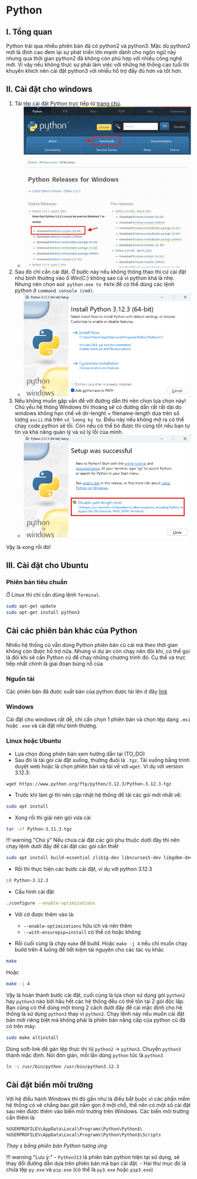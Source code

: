 # Python

## I. Tổng quan

Python trải qua nhiều phiên bản đã có python2 và python3. Mặc dù python2 mới là đỉnh cao đem lại sự phát triển lớn mạnh dành cho ngôn ngữ này nhưng qua thời gian python2 đã không còn phù hợp với nhiều công nghệ mới. Vì vậy nếu không thực sự phải làm việc với những hệ thống cao tuổi thì khuyến khích nên cài đặt python3 với nhiều hỗ trợ đầy đủ hơn và tốt hơn.

## II. Cài đặt cho windows

1. Tải tệp cài đặt Python trực tiếp từ [trang chủ](https://www.python.org/).
    * ![alt text](img/python-0.png)
1. Sau đó chỉ cần cài đặt. Ở bước này nếu không thông thạo thì cứ cài đặt như bình thường vào ổ Win(C:) không sao cả vì python khá là nhẹ. Nhưng nên chọn `Add python.exe to PATH` để có thể dùng các lệnh python ở `command console (cmd)`.
    * ![alt text](img/python-1.png)
1. Nếu không muốn gặp vấn đề với đường dẫn thì nên chọn lựa chọn này! Chủ yếu hệ thông Windows thi thoảng sẽ có đường dẫn rất rất dài do windows không hạn chế về dir-lenght + filename-length dựa trên số lượng `ascii` mà trên `số lượng ký tự`. Điều này nếu không mở ra có thể chạy code python sẽ lỗi. Còn nếu có thể bỏ được thì cũng tốt nếu bạn tự tin và khả năng quản lý và xử lý lỗi của mình.
    * ![alt text](img/python-2.png)

Vậy là xong rồi đó!

## III. Cài đặt cho Ubuntu

### Phiên bản tiêu chuẩn

Ở Linux thì chỉ cần dùng lệnh `Terminal`.
```bash
sudo apt-get update
sudo apt-get install python3
```

## Cài các phiên bản khác của Python

Nhiều hệ thống cũ vẫn dùng Python phiên bản cũ cái mà theo thời gian không còn được hỗ trợ nữa. Nhưng vì dự án còn chạy nên đôi khi, có thể gọi là đôi khi sẽ cần Python cũ để chạy những chương trình đó. Cụ thể và trực tiếp nhất chính là giai đoạn bùng nổ của 

### Nguồn tải

Các phiên bản đã được xuất bản của python được tải lên ở đây [link](https://www.python.org/ftp/python/)

### Windows

Cài đặt cho windows rất dễ, chỉ cần chọn 1 phiên bản và chọn tệp dạng `.msi` hoặc `.exe` và cài đặt như bình thường.

### Linux hoặc Ubuntu

- Lựa chọn đúng phiên bản xem hướng dẫn tại (TO_DO)
- Sau đó là tải gói cài đặt xuống, thường đuôi là `.tgz`. Tải xuống bằng trình duyệt web hoặc là chọn phiên bản và tải về với `wget`. Ví dụ với version 3.12.3:

```
wget https://www.python.org/ftp/python/3.12.3/Python-3.12.3.tgz
```

- Trước khi làm gì thì nên cập nhật hệ thống để tải các gói mới nhất về:

```bash
sudo apt install
```

- Xong rồi thì giải nén gói vừa cài

```bash
tar -xf Python-3.11.3.tgz
```
!!! warning "Chú ý"
    Nếu chưa cài đặt các gói phụ thuộc dưới đây thì nên chạy lệnh dưới đây để cài đặt các gói cần thiết


```bash
sudo apt install build-essential zlib1g-dev libncurses5-dev libgdbm-dev libnss3-dev libssl-dev libreadline-dev libffi-dev libsqlite3-dev wget libbz2-dev
```
- Rồi thì thực hiện các bước cài đặt, ví dụ với python 3.12.3

```bash
cd Python-3.12.3
```

- Cấu hình cài đặt

```bash
./configure --enable-optimizations
```

- Với cờ được thêm vào là:
    - `--enable-optimizations` hữu ích và nên thêm
    - `--with-ensurepip=install` có thể có hoặc không

- Rồi cuối cùng là chạy `make` để build. Hoặc `make -j 4` nếu chỉ muốn chạy build trên 4 luồng để tiết kiệm tài nguyên cho các tác vụ khác

```bash
make
```

Hoặc

```bash
make -j 4
```

Vậy là hoàn thành bước cài đặt, cuối cùng là lựa chọn sử dụng gói `python2` hay `python3` nào bởi hầu hết các hệ thống đều có thể tồn tại 2 gói độc lập. Bạn cũng có thể dùng một trong 2 cách dưới đây để cài mặc định cho hệ thống là sử dụng `python3` thay vì `python2`.
Chạy lệnh này nếu muốn cài đặt bản mới riêng biệt mà không phải là phiên bản nâng cấp của python cũ đã có trên máy.

```bash
sudo make altinstall
```

Dùng soft-link để gán tệp thực thi từ `python2` -> `python3`. Chuyển `python3` thành mặc định. Nói đơn giản, mỗi lần dùng `python` tức là `python3`

```bash
ln -s /usr/bin/python /usr/bin/python3.12.3
```

## Cài đặt biến môi trường

Với hệ điều hành Windows thì đó gần như là điều bắt buộc vì các phần mềm hệ thống có vẻ chẳng bao giờ nằm gọn ở một chỗ, thế nên có một số cài đặt sau nên được thêm vào biến môi trường trên Windows. Các biến môi trường cần thêm là:

```text
%USERPROFILE%\AppData\Local\Programs\Python\Python$\
%USERPROFILE%\AppData\Local\Programs\Python\Python$\Scripts
```

_Thay `$` bằng phiên bản Python tương ứng_

!!! warning "Lưu ý:"
    - `Python313` là phiên bản python hiện tại sử dụng, sẽ thay đổi đường dẫn dựa trên phiên bản mà bạn cài đặt.
    - Hai thư mục đó là chứa tệp `py.exe` và `pip.exe` (có thể là `py3.exe` hoặc `pip3.exe`)
